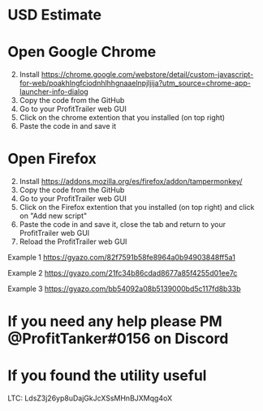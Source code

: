 # USD Estimate
# Open Google Chrome
2. Install https://chrome.google.com/webstore/detail/custom-javascript-for-web/poakhlngfciodnhlhhgnaaelnpjljija?utm_source=chrome-app-launcher-info-dialog
3. Copy the code from the GitHub
4. Go to your ProfitTrailer web GUI
5. Click on the chrome extention that you installed (on top right)
6. Paste the code in and save it

# Open Firefox
2. Install https://addons.mozilla.org/es/firefox/addon/tampermonkey/
3. Copy the code from the GitHub
4. Go to your ProfitTrailer web GUI
5. Click on the Firefox extention that you installed (on top right) and click on "Add new script"
6. Paste the code in and save it, close the tab and return to your ProfitTrailer web GUI
7. Reload the ProfitTrailer web GUI

Example 1 https://gyazo.com/82f7591b58fe8964a0b94903848ff5a1

Example 2 https://gyazo.com/21fc34b86cdad8677a85f4255d01ee7c

Example 3 https://gyazo.com/bb54092a08b5139000bd5c117fd8b33b

# If you need any help please PM @ProfitTanker#0156 on Discord

# If you found the utility useful

LTC: LdsZ3j26yp8uDajGkJcXSsMHnBJXMqg4oX
